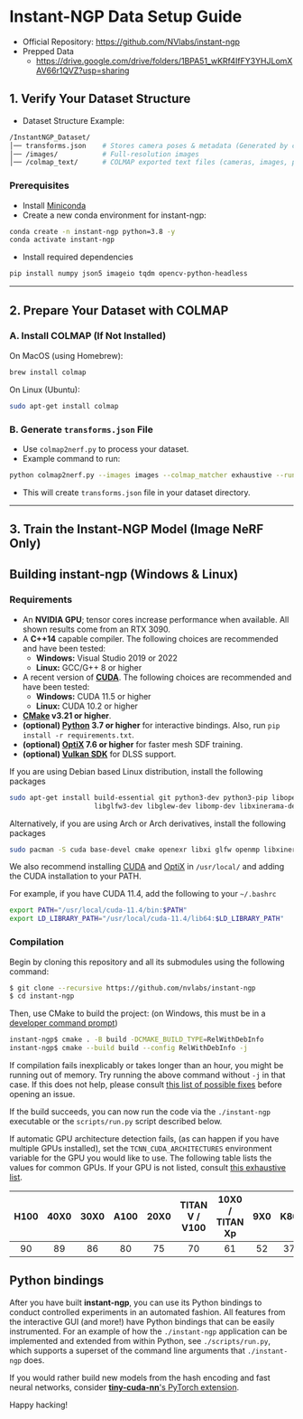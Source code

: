 # Instant-NGP Data Setup Guide

- Official Repository: https://github.com/NVlabs/instant-ngp
- Prepped Data
  - https://drive.google.com/drive/folders/1BPA51_wKRf4IfFY3YHJLomXAV66r1QVZ?usp=sharing

## 1. Verify Your Dataset Structure

- Dataset Structure Example:

```bash
/InstantNGP_Dataset/
│── transforms.json    # Stores camera poses & metadata (Generated by colmap2nerf.py)
│── /images/           # Full-resolution images
│── /colmap_text/      # COLMAP exported text files (cameras, images, points3D)
```

### Prerequisites

- Install [Miniconda](https://docs.conda.io/en/latest/miniconda.html)
- Create a new conda environment for instant-ngp:

```sh
conda create -n instant-ngp python=3.8 -y
conda activate instant-ngp
```

- Install required dependencies

```sh
pip install numpy json5 imageio tqdm opencv-python-headless
```

------

## 2. Prepare Your Dataset with COLMAP

### A. Install COLMAP (If Not Installed)

On MacOS (using Homebrew):

```sh
brew install colmap
```

On Linux (Ubuntu):

```sh
sudo apt-get install colmap
```

### B. Generate `transforms.json` File

- Use `colmap2nerf.py` to process your dataset.
- Example command to run:

```sh
python colmap2nerf.py --images images --colmap_matcher exhaustive --run_colmap --aabb_scale 32 --overwrite
```

- This will create `transforms.json` file in your dataset directory.

------

## 3. Train the Instant-NGP Model (Image NeRF Only)

## Building instant-ngp (Windows & Linux)

### Requirements

- An __NVIDIA GPU__; tensor cores increase performance when available. All shown results come from an RTX 3090.
- A __C++14__ capable compiler. The following choices are recommended and have been tested:
  - __Windows:__ Visual Studio 2019 or 2022
  - __Linux:__ GCC/G++ 8 or higher
- A recent version of __[CUDA](https://developer.nvidia.com/cuda-toolkit)__. The following choices are recommended and have been tested:
  - __Windows:__ CUDA 11.5 or higher
  - __Linux:__ CUDA 10.2 or higher
- __[CMake](https://cmake.org/) v3.21 or higher__.
- __(optional) [Python](https://www.python.org/) 3.7 or higher__ for interactive bindings. Also, run `pip install -r requirements.txt`.
- __(optional) [OptiX](https://developer.nvidia.com/optix) 7.6 or higher__ for faster mesh SDF training.
- __(optional) [Vulkan SDK](https://vulkan.lunarg.com/)__ for DLSS support.


If you are using Debian based Linux distribution, install the following packages

```sh
sudo apt-get install build-essential git python3-dev python3-pip libopenexr-dev libxi-dev \
                     libglfw3-dev libglew-dev libomp-dev libxinerama-dev libxcursor-dev
```

Alternatively, if you are using Arch or Arch derivatives, install the following packages

```sh
sudo pacman -S cuda base-devel cmake openexr libxi glfw openmp libxinerama libxcursor
```

We also recommend installing [CUDA](https://developer.nvidia.com/cuda-toolkit) and [OptiX](https://developer.nvidia.com/optix) in `/usr/local/` and adding the CUDA installation to your PATH.

For example, if you have CUDA 11.4, add the following to your `~/.bashrc`

```sh
export PATH="/usr/local/cuda-11.4/bin:$PATH"
export LD_LIBRARY_PATH="/usr/local/cuda-11.4/lib64:$LD_LIBRARY_PATH"
```


### Compilation

Begin by cloning this repository and all its submodules using the following command:

```sh
$ git clone --recursive https://github.com/nvlabs/instant-ngp
$ cd instant-ngp
```

Then, use CMake to build the project: (on Windows, this must be in a [developer command prompt](https://docs.microsoft.com/en-us/cpp/build/building-on-the-command-line?view=msvc-160#developer_command_prompt))

```sh
instant-ngp$ cmake . -B build -DCMAKE_BUILD_TYPE=RelWithDebInfo
instant-ngp$ cmake --build build --config RelWithDebInfo -j
```

If compilation fails inexplicably or takes longer than an hour, you might be running out of memory. Try running the above command without `-j` in that case.
If this does not help, please consult [this list of possible fixes](https://github.com/NVlabs/instant-ngp#troubleshooting-compile-errors) before opening an issue.

If the build succeeds, you can now run the code via the `./instant-ngp` executable or the `scripts/run.py` script described below.

If automatic GPU architecture detection fails, (as can happen if you have multiple GPUs installed), set the `TCNN_CUDA_ARCHITECTURES` environment variable for the GPU you would like to use. The following table lists the values for common GPUs. If your GPU is not listed, consult [this exhaustive list](https://developer.nvidia.com/cuda-gpus).

| H100 | 40X0 | 30X0 | A100 | 20X0 | TITAN V / V100 | 10X0 / TITAN Xp | 9X0  | K80  |
| :--: | :--: | :--: | :--: | :--: | :------------: | :-------------: | :--: | :--: |
|  90  |  89  |  86  |  80  |  75  |       70       |       61        |  52  |  37  |


## Python bindings

After you have built __instant-ngp__, you can use its Python bindings to conduct controlled experiments in an automated fashion.
All features from the interactive GUI (and more!) have Python bindings that can be easily instrumented.
For an example of how the `./instant-ngp` application can be implemented and extended from within Python, see `./scripts/run.py`, which supports a superset of the command line arguments that `./instant-ngp` does.

If you would rather build new models from the hash encoding and fast neural networks, consider [__tiny-cuda-nn__'s PyTorch extension](https://github.com/nvlabs/tiny-cuda-nn#pytorch-extension).

Happy hacking!